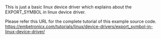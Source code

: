 This is just a basic linux device driver which explains about the EXPORT_SYMBOL in linux device driver.

Please refer this URL for the complete tutorial of this example source code.
https://embetronicx.com/tutorials/linux/device-drivers/export_symbol-in-linux-device-driver/